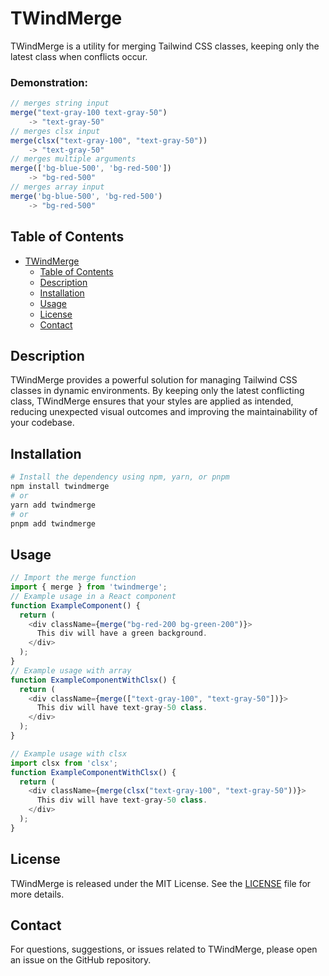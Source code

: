 # TWindMerge

TWindMerge is a utility for merging Tailwind CSS classes, keeping only the latest class when conflicts occur.

### Demonstration:


```typescript
// merges string input
merge("text-gray-100 text-gray-50")
    -> "text-gray-50"
// merges clsx input
merge(clsx("text-gray-100", "text-gray-50")) 
    -> "text-gray-50"
// merges multiple arguments
merge(['bg-blue-500', 'bg-red-500'])
    -> "bg-red-500"
// merges array input
merge('bg-blue-500', 'bg-red-500')
    -> "bg-red-500"
```

## Table of Contents

- [TWindMerge](#TWindMerge)
  - [Table of Contents](#table-of-contents)
  - [Description](#description)
  - [Installation](#installation)
  - [Usage](#usage)
  - [License](#license)
  - [Contact](#contact)

## Description

TWindMerge provides a powerful solution for managing Tailwind CSS classes in dynamic environments. 
By keeping only the latest conflicting class, TWindMerge ensures that your styles are applied as intended, reducing unexpected visual outcomes and improving the maintainability of your codebase.


## Installation

```bash
# Install the dependency using npm, yarn, or pnpm
npm install twindmerge
# or
yarn add twindmerge
# or
pnpm add twindmerge
```

## Usage

```typescript
// Import the merge function
import { merge } from 'twindmerge';
// Example usage in a React component
function ExampleComponent() {
  return (
    <div className={merge("bg-red-200 bg-green-200")}>
      This div will have a green background.
    </div>
  );
}
// Example usage with array
function ExampleComponentWithClsx() {
  return (
    <div className={merge(["text-gray-100", "text-gray-50"])}>
      This div will have text-gray-50 class.
    </div>
  );
}

// Example usage with clsx
import clsx from 'clsx';
function ExampleComponentWithClsx() {
  return (
    <div className={merge(clsx("text-gray-100", "text-gray-50"))}>
      This div will have text-gray-50 class.
    </div>
  );
}
```


## License

TWindMerge is released under the MIT License. See the [LICENSE](LICENSE) file for more details.

## Contact

For questions, suggestions, or issues related to TWindMerge, please open an issue on the GitHub repository.

